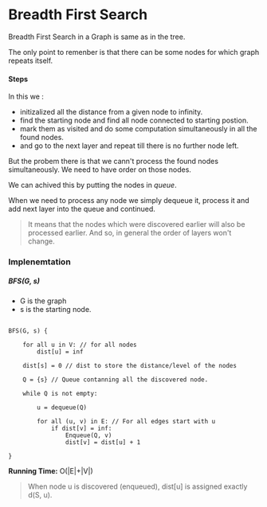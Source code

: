 # Breadth First Search

Breadth First Search in a Graph is same as in the tree.

The only point to remenber is that there can be some nodes for which graph repeats itself.

#### Steps

In this we :

- initizalized all the distance from a given node to infinity.
- find the starting node and find all node connected to starting postion.
- mark them as visited and do some computation simultaneously in all the found nodes.
- and go to the next layer and repeat till there is no further node left.


But the probem there is that we cann't process the found nodes simultaneously. We need to have order on those nodes.

We can achived this by putting the nodes in *queue*.

When we need to process any node we simply dequeue it, process it and add next layer into the queue and continued.

>It means that the nodes which were discovered earlier will also be processed earlier. And so, in general the order of layers won't change.

### Implenemtation

##### BFS(G, s)

- G is the graph
- s is the starting node.

```

BFS(G, s) {

	for all u in V: // for all nodes
		dist[u] = inf

	dist[s] = 0 // dist to store the distance/level of the nodes

	Q = {s} // Queue contanning all the discovered node.

	while Q is not empty:

		u = dequeue(Q)

		for all (u, v) in E: // For all edges start with u
			if dist[v] = inf:
				Enqueue(Q, v)
				dist[v] = dist[u] + 1

}
```

**Running Time:** O(|E|+|V|)

>When node u is discovered (enqueued), dist[u] is assigned exactly d(S, u).